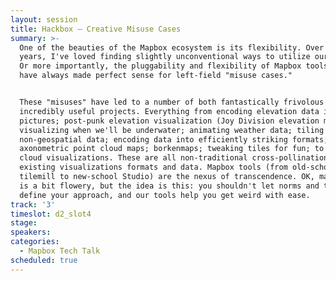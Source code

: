 ```yaml
---
layout: session
title: Hackbox — Creative Misuse Cases
summary: >-
  One of the beauties of the Mapbox ecosystem is its flexibility. Over the
  years, I've loved finding slightly unconventional ways to utilize our product.
  Or more importantly, the pluggability and flexibility of Mapbox tools and APIs
  have always made perfect sense for left-field "misuse cases." 


  These "misuses" have led to a number of both fantastically frivolous AND
  incredibly useful projects. Everything from encoding elevation data into
  pictures; post-punk elevation visualization (Joy Division elevation maps);
  visualizing when we'll be underwater; animating weather data; tiling
  non-geospatial data; encoding data into efficiently striking formats;
  axonometric point cloud maps; borkenmaps; tweaking tiles for fun; to 3D point
  cloud visualizations. These are all non-traditional cross-pollinations of
  existing visualizations formats and data. Mapbox tools (from old-school
  tilemill to new-school Studio) are the nexus of transcendence. OK, maybe that
  is a bit flowery, but the idea is this: you shouldn't let norms and traditions
  define your approach, and our tools help you get weird with ease.
track: '3'
timeslot: d2_slot4
stage:
speakers:
categories:
  - Mapbox Tech Talk
scheduled: true
---
```


